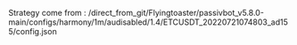 Strategy come from : /direct_from_git/Flyingtoaster/passivbot_v5.8.0-main/configs/harmony/1m/audisabled/1.4/ETCUSDT_20220721074803_ad155/config.json